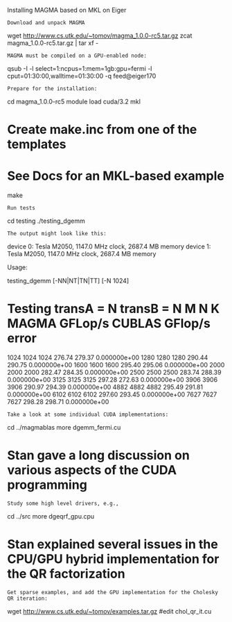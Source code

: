 Installing MAGMA based on MKL on Eiger

    Download and unpack MAGMA 

 wget http://www.cs.utk.edu/~tomov/magma_1.0.0-rc5.tar.gz
 zcat magma_1.0.0-rc5.tar.gz | tar xf -

    MAGMA must be compiled on a GPU-enabled node: 

 qsub -I -l select=1:ncpus=1:mem=1gb:gpu=fermi -l cput=01:30:00,walltime=01:30:00  -q feed@eiger170

    Prepare for the installation: 

 cd magma_1.0.0-rc5
 module load cuda/3.2 mkl
 # Create make.inc from one of the templates 
 # See Docs for an MKL-based example
 make

    Run tests 

 cd testing
 ./testing_dgemm

    The output might look like this: 


device 0: Tesla M2050, 1147.0 MHz clock, 2687.4 MB memory device 1: Tesla M2050, 1147.0 MHz clock, 2687.4 MB memory

Usage:

 testing_dgemm [-NN|NT|TN|TT] [-N 1024] 


 Testing transA = N  transB = N
     M    N    K     MAGMA GFLop/s    CUBLAS GFlop/s       error
 ==================================================================
  1024  1024  1024       276.74           279.37         0.000000e+00
  1280  1280  1280       290.44           290.75         0.000000e+00
  1600  1600  1600       295.40           295.06         0.000000e+00
  2000  2000  2000       282.47           284.35         0.000000e+00
  2500  2500  2500       283.74           288.39         0.000000e+00
  3125  3125  3125       297.28           272.63         0.000000e+00
  3906  3906  3906       290.97           294.39         0.000000e+00
  4882  4882  4882       295.49           291.81         0.000000e+00
  6102  6102  6102       297.60           293.45         0.000000e+00
  7627  7627  7627       298.28           298.71         0.000000e+00

    Take a look at some individual CUDA implementations: 

 cd ../magmablas
 more dgemm_fermi.cu
 # Stan gave a long discussion on various aspects of the CUDA programming

    Study some high level drivers, e.g., 

 cd ../src
 more dgeqrf_gpu.cpu
 # Stan explained several issues in the CPU/GPU hybrid implementation for the QR factorization

    Get sparse examples, and add the GPU implementation for the Cholesky QR iteration: 

 wget http://www.cs.utk.edu/~tomov/examples.tar.gz
 #edit chol_qr_it.cu
